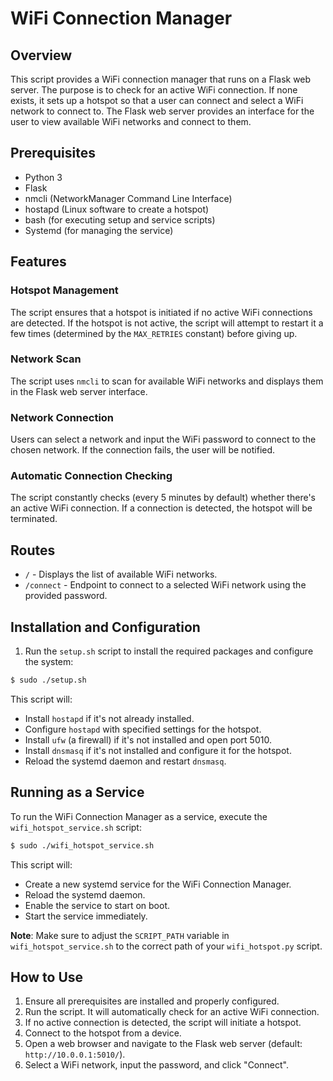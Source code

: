 
# WiFi Connection Manager

## Overview
This script provides a WiFi connection manager that runs on a Flask web server. The purpose is to check for an active WiFi connection. If none exists, it sets up a hotspot so that a user can connect and select a WiFi network to connect to. The Flask web server provides an interface for the user to view available WiFi networks and connect to them.

## Prerequisites
- Python 3
- Flask
- nmcli (NetworkManager Command Line Interface)
- hostapd (Linux software to create a hotspot)
- bash (for executing setup and service scripts)
- Systemd (for managing the service)

## Features

### Hotspot Management
The script ensures that a hotspot is initiated if no active WiFi connections are detected. If the hotspot is not active, the script will attempt to restart it a few times (determined by the `MAX_RETRIES` constant) before giving up.

### Network Scan
The script uses `nmcli` to scan for available WiFi networks and displays them in the Flask web server interface.

### Network Connection
Users can select a network and input the WiFi password to connect to the chosen network. If the connection fails, the user will be notified.

### Automatic Connection Checking
The script constantly checks (every 5 minutes by default) whether there's an active WiFi connection. If a connection is detected, the hotspot will be terminated.

## Routes
- `/` - Displays the list of available WiFi networks.
- `/connect` - Endpoint to connect to a selected WiFi network using the provided password.

## Installation and Configuration

1. Run the `setup.sh` script to install the required packages and configure the system:

```bash
$ sudo ./setup.sh
```

This script will:
- Install `hostapd` if it's not already installed.
- Configure `hostapd` with specified settings for the hotspot.
- Install `ufw` (a firewall) if it's not installed and open port 5010.
- Install `dnsmasq` if it's not installed and configure it for the hotspot.
- Reload the systemd daemon and restart `dnsmasq`.

## Running as a Service

To run the WiFi Connection Manager as a service, execute the `wifi_hotspot_service.sh` script:

```bash
$ sudo ./wifi_hotspot_service.sh
```

This script will:
- Create a new systemd service for the WiFi Connection Manager.
- Reload the systemd daemon.
- Enable the service to start on boot.
- Start the service immediately.

**Note**: Make sure to adjust the `SCRIPT_PATH` variable in `wifi_hotspot_service.sh` to the correct path of your `wifi_hotspot.py` script.

## How to Use

1. Ensure all prerequisites are installed and properly configured.
2. Run the script. It will automatically check for an active WiFi connection.
3. If no active connection is detected, the script will initiate a hotspot.
4. Connect to the hotspot from a device.
5. Open a web browser and navigate to the Flask web server (default: `http://10.0.0.1:5010/`).
6. Select a WiFi network, input the password, and click "Connect".

